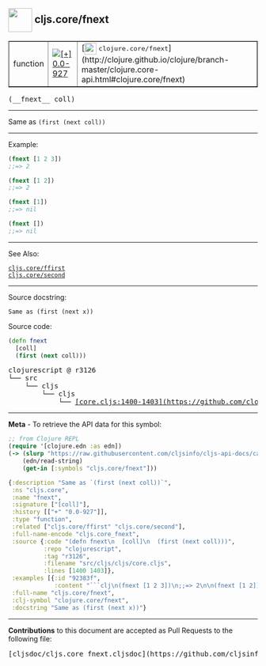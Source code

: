 ## <img width="48px" valign="middle" src="http://i.imgur.com/Hi20huC.png"> cljs.core/fnext

 <table border="1">
<tr>

<td>function</td>
<td><a href="https://github.com/cljsinfo/cljs-api-docs/tree/0.0-927"><img valign="middle" alt="[+] 0.0-927" src="https://img.shields.io/badge/+-0.0--927-lightgrey.svg"></a> </td>
<td>
[<img height="24px" valign="middle" src="http://i.imgur.com/1GjPKvB.png"> <samp>clojure.core/fnext</samp>](http://clojure.github.io/clojure/branch-master/clojure.core-api.html#clojure.core/fnext)
</td>
</tr>
</table>

 <samp>
(__fnext__ coll)<br>
</samp>

---

Same as `(first (next coll))`

---

Example:

```clj
(fnext [1 2 3])
;;=> 2

(fnext [1 2])
;;=> 2

(fnext [1])
;;=> nil

(fnext [])
;;=> nil
```

---

See Also:

[`cljs.core/ffirst`](cljs.core_ffirst.md)<br>
[`cljs.core/second`](cljs.core_second.md)<br>

---

Source docstring:

```
Same as (first (next x))
```

Source code:

```clj
(defn fnext
  [coll]
  (first (next coll)))
```

 <pre>
clojurescript @ r3126
└── src
    └── cljs
        └── cljs
            └── <ins>[core.cljs:1400-1403](https://github.com/clojure/clojurescript/blob/r3126/src/cljs/cljs/core.cljs#L1400-L1403)</ins>
</pre>


---

__Meta__ - To retrieve the API data for this symbol:

```clj
;; from Clojure REPL
(require '[clojure.edn :as edn])
(-> (slurp "https://raw.githubusercontent.com/cljsinfo/cljs-api-docs/catalog/cljs-api.edn")
    (edn/read-string)
    (get-in [:symbols "cljs.core/fnext"]))
```

```clj
{:description "Same as `(first (next coll))`",
 :ns "cljs.core",
 :name "fnext",
 :signature ["[coll]"],
 :history [["+" "0.0-927"]],
 :type "function",
 :related ["cljs.core/ffirst" "cljs.core/second"],
 :full-name-encode "cljs.core_fnext",
 :source {:code "(defn fnext\n  [coll]\n  (first (next coll)))",
          :repo "clojurescript",
          :tag "r3126",
          :filename "src/cljs/cljs/core.cljs",
          :lines [1400 1403]},
 :examples [{:id "92383f",
             :content "```clj\n(fnext [1 2 3])\n;;=> 2\n\n(fnext [1 2])\n;;=> 2\n\n(fnext [1])\n;;=> nil\n\n(fnext [])\n;;=> nil\n```"}],
 :full-name "cljs.core/fnext",
 :clj-symbol "clojure.core/fnext",
 :docstring "Same as (first (next x))"}

```

---

__Contributions__ to this document are accepted as Pull Requests to the following file:

 <pre>
[cljsdoc/cljs.core_fnext.cljsdoc](https://github.com/cljsinfo/cljs-api-docs/blob/master/cljsdoc/cljs.core_fnext.cljsdoc)
</pre>

